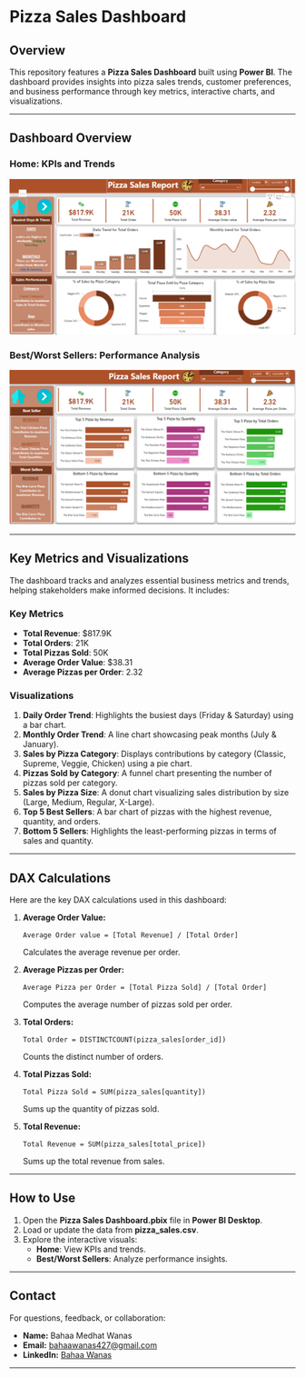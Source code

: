 # Pizza Sales Dashboard

## Overview
This repository features a **Pizza Sales Dashboard** built using **Power BI**. The dashboard provides insights into pizza sales trends, customer preferences, and business performance through key metrics, interactive charts, and visualizations.

---

## Dashboard Overview

### Home: KPIs and Trends  
![Pizza Sales Dashboard 1](./Dash1.png)

### Best/Worst Sellers: Performance Analysis  
![Pizza Sales Dashboard 2](./Dash2.png)

---

## Key Metrics and Visualizations

The dashboard tracks and analyzes essential business metrics and trends, helping stakeholders make informed decisions. It includes:

### **Key Metrics**
- **Total Revenue**: $817.9K
- **Total Orders**: 21K
- **Total Pizzas Sold**: 50K
- **Average Order Value**: $38.31
- **Average Pizzas per Order**: 2.32

### **Visualizations**
1. **Daily Order Trend**: Highlights the busiest days (Friday & Saturday) using a bar chart.
2. **Monthly Order Trend**: A line chart showcasing peak months (July & January).
3. **Sales by Pizza Category**: Displays contributions by category (Classic, Supreme, Veggie, Chicken) using a pie chart.
4. **Pizzas Sold by Category**: A funnel chart presenting the number of pizzas sold per category.
5. **Sales by Pizza Size**: A donut chart visualizing sales distribution by size (Large, Medium, Regular, X-Large).
6. **Top 5 Best Sellers**: A bar chart of pizzas with the highest revenue, quantity, and orders.
7. **Bottom 5 Sellers**: Highlights the least-performing pizzas in terms of sales and quantity.

---

## DAX Calculations

Here are the key DAX calculations used in this dashboard:

1. **Average Order Value:**
   ```DAX
   Average Order value = [Total Revenue] / [Total Order]
   ```
   Calculates the average revenue per order.

2. **Average Pizzas per Order:**
   ```DAX
   Average Pizza per Order = [Total Pizza Sold] / [Total Order]
   ```
   Computes the average number of pizzas sold per order.

3. **Total Orders:**
   ```DAX
   Total Order = DISTINCTCOUNT(pizza_sales[order_id])
   ```
   Counts the distinct number of orders.

4. **Total Pizzas Sold:**
   ```DAX
   Total Pizza Sold = SUM(pizza_sales[quantity])
   ```
   Sums up the quantity of pizzas sold.

5. **Total Revenue:**
   ```DAX
   Total Revenue = SUM(pizza_sales[total_price])
   ```
   Sums up the total revenue from sales.

---

## How to Use

1. Open the **Pizza Sales Dashboard.pbix** file in **Power BI Desktop**.
2. Load or update the data from **pizza_sales.csv**.
3. Explore the interactive visuals:
   - **Home**: View KPIs and trends.
   - **Best/Worst Sellers**: Analyze performance insights.

---

## Contact

For questions, feedback, or collaboration:

- **Name:** Bahaa Medhat Wanas  
- **Email:** [bahaawanas427@gmail.com](mailto:bahaawanas427@gmail.com)  
- **LinkedIn:** [Bahaa Wanas](https://www.linkedin.com/in/bahaa-wanas-9797b923a)  

---
